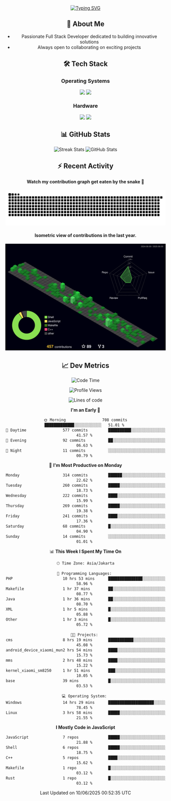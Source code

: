 <div align="center" style="max-width: 900px; margin: auto;">
<a href="https://github.com/thunderkex">
  <img src="https://readme-typing-svg.herokuapp.com?font=Fira+Code&pause=1000&center=true&vCenter=true&width=435&lines=Ha+ha!+I+am+here!;Told+you+a+storm+was+coming!" alt="Typing SVG" />
</a>

## 👋 About Me
- Passionate Full Stack Developer dedicated to building innovative solutions
- Always open to collaborating on exciting projects

## 🛠️ Tech Stack
### Operating Systems
<a href="#"><img src="https://img.shields.io/badge/Linux-FCC624?style=flat&logo=linux&logoColor=black"></a>
<a href="#"><img src="https://img.shields.io/badge/Windows-0078D6?style=flat&logo=windows&logoColor=white"></a>

### Hardware
<a href="#"><img src="https://img.shields.io/badge/Raspberry%20Pi-C51A4A?style=flat&logo=raspberrypi&logoColor=white"></a>
<a href="#"><img src="https://img.shields.io/badge/Arduino-00979D?style=flat&logo=Arduino&logoColor=white"></a>

## 📊 GitHub Stats
<div align="center">
  <img src="https://streak-stats.demolab.com?user=thunderkex&theme=tokyonight-duo&border_radius=20" alt="Streak Stats" />
  <img src="https://github-readme-stats.vercel.app/api?username=thunderkex&show_icons=true&theme=tokyonight&border_radius=20" alt="GitHub Stats" />
</div>

## ⚡ Recent Activity
<h4>Watch my contribution graph get eaten by the snake 🐍</h4>
<img width="600em" alt="thunderkex's Github commit snake" src="https://raw.githubusercontent.com/thunderkex/thunderkex/output/grid-snake-ov.svg" />

<h4>Isometric view of contributions in the last year.</h4>
<a href="./profile-3d-contrib/profile-night-green.svg">
	<img width="600em" src="./profile-3d-contrib/profile-night-green.svg">
</a>

## 📈 Dev Metrics
<!--START_SECTION:waka-->
![Code Time](http://img.shields.io/badge/Code%20Time-1%2C318%20hrs%2035%20mins-blue)

![Profile Views](http://img.shields.io/badge/Profile%20Views-1-blue)

![Lines of code](https://img.shields.io/badge/From%20Hello%20World%20I%27ve%20Written-3.4%20million%20lines%20of%20code-blue)

**I'm an Early 🐤** 

```text
🌞 Morning                708 commits         █████████████░░░░░░░░░░░░   51.01 % 
🌆 Daytime                577 commits         ██████████░░░░░░░░░░░░░░░   41.57 % 
🌃 Evening                92 commits          ██░░░░░░░░░░░░░░░░░░░░░░░   06.63 % 
🌙 Night                  11 commits          ░░░░░░░░░░░░░░░░░░░░░░░░░   00.79 % 
```
📅 **I'm Most Productive on Monday** 

```text
Monday                   314 commits         ██████░░░░░░░░░░░░░░░░░░░   22.62 % 
Tuesday                  260 commits         █████░░░░░░░░░░░░░░░░░░░░   18.73 % 
Wednesday                222 commits         ████░░░░░░░░░░░░░░░░░░░░░   15.99 % 
Thursday                 269 commits         █████░░░░░░░░░░░░░░░░░░░░   19.38 % 
Friday                   241 commits         ████░░░░░░░░░░░░░░░░░░░░░   17.36 % 
Saturday                 68 commits          █░░░░░░░░░░░░░░░░░░░░░░░░   04.90 % 
Sunday                   14 commits          ░░░░░░░░░░░░░░░░░░░░░░░░░   01.01 % 
```


📊 **This Week I Spent My Time On** 

```text
🕑︎ Time Zone: Asia/Jakarta

💬 Programming Languages: 
PHP                      10 hrs 53 mins      ███████████████░░░░░░░░░░   58.96 % 
Makefile                 1 hr 37 mins        ██░░░░░░░░░░░░░░░░░░░░░░░   08.77 % 
Java                     1 hr 36 mins        ██░░░░░░░░░░░░░░░░░░░░░░░   08.70 % 
XML                      1 hr 5 mins         █░░░░░░░░░░░░░░░░░░░░░░░░   05.88 % 
Other                    1 hr 3 mins         █░░░░░░░░░░░░░░░░░░░░░░░░   05.72 % 

🐱‍💻 Projects: 
cms                      8 hrs 19 mins       ███████████░░░░░░░░░░░░░░   45.08 % 
android_device_xiaomi_mun2 hrs 54 mins       ████░░░░░░░░░░░░░░░░░░░░░   15.73 % 
mms                      2 hrs 48 mins       ████░░░░░░░░░░░░░░░░░░░░░   15.22 % 
kernel_xiaomi_sm8250     1 hr 51 mins        ███░░░░░░░░░░░░░░░░░░░░░░   10.05 % 
base                     39 mins             █░░░░░░░░░░░░░░░░░░░░░░░░   03.53 % 

💻 Operating System: 
Windows                  14 hrs 29 mins      ████████████████████░░░░░   78.45 % 
Linux                    3 hrs 58 mins       █████░░░░░░░░░░░░░░░░░░░░   21.55 % 
```

**I Mostly Code in JavaScript** 

```text
JavaScript               7 repos             █████░░░░░░░░░░░░░░░░░░░░   21.88 % 
Shell                    6 repos             █████░░░░░░░░░░░░░░░░░░░░   18.75 % 
C++                      5 repos             ████░░░░░░░░░░░░░░░░░░░░░   15.62 % 
Makefile                 1 repo              █░░░░░░░░░░░░░░░░░░░░░░░░   03.12 % 
Rust                     1 repo              █░░░░░░░░░░░░░░░░░░░░░░░░   03.12 % 
```




 Last Updated on 10/06/2025 00:52:35 UTC
<!--END_SECTION:waka-->
</div>
